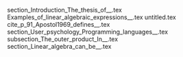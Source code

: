 section_Introduction_The_thesis_of__.tex
Examples_of_linear_algebraic_expressions__.tex
untitled.tex
cite_p_91_Apostol1969_defines__.tex
section_User_psychology_Programming_languages__.tex
subsection_The_outer_product_In__.tex
section_Linear_algebra_can_be__.tex